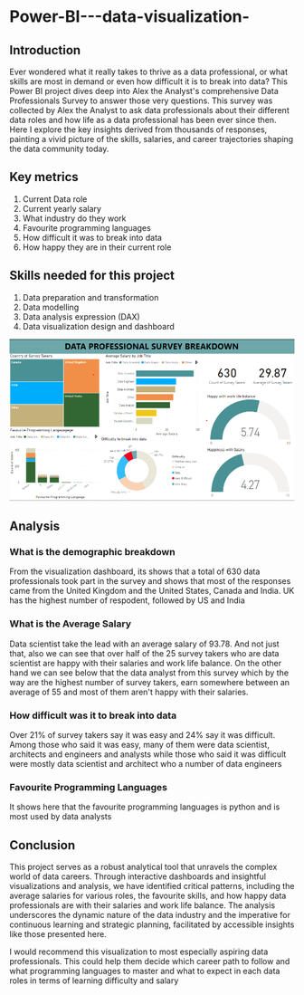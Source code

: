 # Power-BI---data-visualization-

## Introduction 
Ever wondered what it really takes to thrive as a data professional, or what skills are most in demand or even how difficult it is to break into data? This Power BI project dives deep into Alex the Analyst's comprehensive Data Professionals Survey to answer those very questions. This survey was collected by Alex the Analyst to ask data professionals about their different data roles and how life as a data professional has been ever since then. Here I explore the key insights derived from thousands of responses, painting a vivid picture of the skills, salaries, and career trajectories shaping the data community today.

## Key metrics
1. Current Data role
2. Current yearly salary
3. What industry do they work
4. Favourite programming languages
5. How difficult it was to break into data
6. How happy they are in their current role

## Skills needed for this project
   1. Data preparation and transformation
   2. Data modelling
   3. Data analysis expression (DAX)
   4. Data visualization design and dashboard


![](https://github.com/Chamberline-1/Power-BI---data-visualization-/blob/main/Power%20BI%20Screenshot%201.png)


## Analysis 

### What is the demographic breakdown 
From the visualization dashboard, its shows that a total of 630 data professionals took part in the survey and shows that most of the responses came from the United Kingdom and the United States, Canada and India. UK has the highest number of respodent, followed by US and India

### What is the Average Salary 
Data scientist take the lead with an average salary of 93.78. And not just that, also we can see that over half of the 25 survey takers who are data scientist are happy with their salaries and work life balance. On the other hand we can see below that the data analyst from this survey which by the way are the highest number of survey takers, earn somewhere between an average of 55 and most of them aren't happy with their salaries. 

### How difficult was it to break into data
Over 21% of survey takers say it was easy and 24% say it was difficult. Among those who said it was easy, many of them were data scientist, architects and engineers and analysts while those who said it was difficult were mostly data scientist and architect who a number of data engineers 

### Favourite Programming Languages 
It shows here that the favourite programming languages is python and is most used by data analysts 

## Conclusion 
This project serves as a robust analytical tool that unravels the complex world of data careers. Through interactive dashboards and insightful visualizations and analysis, we have identified critical patterns, including the average salaries for various roles, the favourite skills, and how happy data professionals are with their salaries and work life balance. The analysis underscores the dynamic nature of the data industry and the imperative for continuous learning and strategic planning, facilitated by accessible insights like those presented here. 

I would recommend this visualization to most especially aspiring data professionals. This could help them decide which career path to follow and what programming languages to master and what to expect in each data roles in terms of learning difficulty and salary
